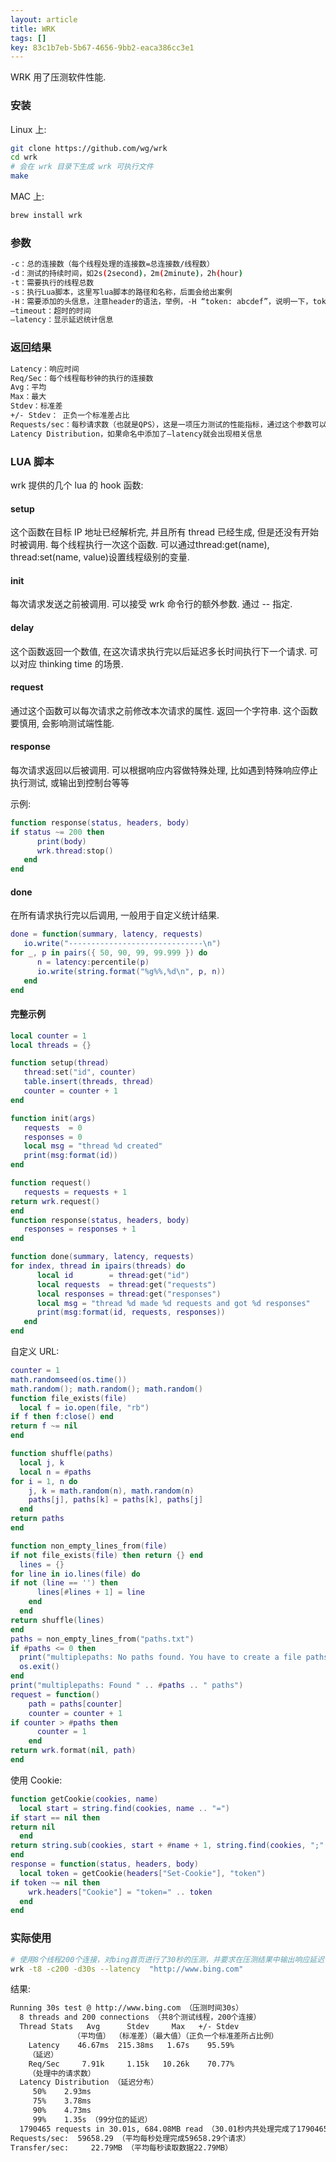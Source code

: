 ```yaml
---
layout: article
title: WRK
tags: []
key: 83c1b7eb-5b67-4656-9bb2-eaca386cc3e1
---
```


WRK 用了压测软件性能.

<!--more-->

### 安装

Linux 上: 

```bash
git clone https://github.com/wg/wrk
cd wrk
# 会在 wrk 目录下生成 wrk 可执行文件
make
```

MAC 上:

```bash
brew install wrk
```

### 参数

```bash
-c：总的连接数（每个线程处理的连接数=总连接数/线程数）
-d：测试的持续时间，如2s(2second)，2m(2minute)，2h(hour)
-t：需要执行的线程总数
-s：执行Lua脚本，这里写lua脚本的路径和名称，后面会给出案例
-H：需要添加的头信息，注意header的语法，举例，-H “token: abcdef”，说明一下，token，冒号，空格，abcdefg（不要忘记空格，否则会报错的）。
—timeout：超时的时间
—latency：显示延迟统计信息
```

### 返回结果

```bash
Latency：响应时间
Req/Sec：每个线程每秒钟的执行的连接数
Avg：平均
Max：最大
Stdev：标准差
+/- Stdev： 正负一个标准差占比
Requests/sec：每秒请求数（也就是QPS），这是一项压力测试的性能指标，通过这个参数可以看出吞吐量
Latency Distribution，如果命名中添加了—latency就会出现相关信息
```

### LUA 脚本

wrk 提供的几个 lua 的 hook 函数: 

#### setup

这个函数在目标 IP 地址已经解析完, 并且所有 thread 已经生成, 但是还没有开始时被调用. 每个线程执行一次这个函数. 
可以通过thread:get(name),  thread:set(name, value)设置线程级别的变量. 

#### init

每次请求发送之前被调用. 
可以接受 wrk 命令行的额外参数. 通过 -- 指定. 

#### delay

这个函数返回一个数值, 在这次请求执行完以后延迟多长时间执行下一个请求. 可以对应 thinking time 的场景. 

#### request

通过这个函数可以每次请求之前修改本次请求的属性. 返回一个字符串. 这个函数要慎用, 会影响测试端性能. 

#### response

每次请求返回以后被调用. 可以根据响应内容做特殊处理, 比如遇到特殊响应停止执行测试, 或输出到控制台等等

示例:

```lua
function response(status, headers, body)  
if status ~= 200 then  
      print(body)  
      wrk.thread:stop()  
   end  
end
```

#### done

在所有请求执行完以后调用, 一般用于自定义统计结果.

```lua
done = function(summary, latency, requests)  
   io.write("------------------------------\n")  
for _, p in pairs({ 50, 90, 99, 99.999 }) do  
      n = latency:percentile(p)  
      io.write(string.format("%g%%,%d\n", p, n))  
   end  
end
```

#### 完整示例

```lua
local counter = 1  
local threads = {}  

function setup(thread)  
   thread:set("id", counter)  
   table.insert(threads, thread)  
   counter = counter + 1  
end  

function init(args)  
   requests  = 0  
   responses = 0  
   local msg = "thread %d created"  
   print(msg:format(id))  
end  

function request()  
   requests = requests + 1  
return wrk.request()  
end  
function response(status, headers, body)  
   responses = responses + 1  
end  

function done(summary, latency, requests)  
for index, thread in ipairs(threads) do  
      local id        = thread:get("id")  
      local requests  = thread:get("requests")  
      local responses = thread:get("responses")  
      local msg = "thread %d made %d requests and got %d responses"  
      print(msg:format(id, requests, responses))  
   end  
end
```

自定义 URL:

```lua
counter = 1  
math.randomseed(os.time())  
math.random(); math.random(); math.random()  
function file_exists(file)  
  local f = io.open(file, "rb")  
if f then f:close() end  
return f ~= nil  
end  

function shuffle(paths)  
  local j, k  
  local n = #paths  
for i = 1, n do  
    j, k = math.random(n), math.random(n)  
    paths[j], paths[k] = paths[k], paths[j]  
  end  
return paths  
end  

function non_empty_lines_from(file)  
if not file_exists(file) then return {} end  
  lines = {}  
for line in io.lines(file) do  
if not (line == '') then  
      lines[#lines + 1] = line  
    end  
  end  
return shuffle(lines)  
end  
paths = non_empty_lines_from("paths.txt")  
if #paths <= 0 then  
  print("multiplepaths: No paths found. You have to create a file paths.txt with one path per line")  
  os.exit()  
end  
print("multiplepaths: Found " .. #paths .. " paths")  
request = function()  
    path = paths[counter]  
    counter = counter + 1  
if counter > #paths then  
      counter = 1  
    end  
return wrk.format(nil, path)  
end
```

使用 Cookie:

```lua
function getCookie(cookies, name)  
  local start = string.find(cookies, name .. "=")  
if start == nil then  
return nil  
  end  
return string.sub(cookies, start + #name + 1, string.find(cookies, ";", start) - 1)  
end  
response = function(status, headers, body)  
  local token = getCookie(headers["Set-Cookie"], "token")  
if token ~= nil then  
    wrk.headers["Cookie"] = "token=" .. token  
  end  
end
```

### 实际使用

```bash
# 使用8个线程200个连接，对bing首页进行了30秒的压测，并要求在压测结果中输出响应延迟信息
wrk -t8 -c200 -d30s --latency  "http://www.bing.com"
```

结果:

```bash
Running 30s test @ http://www.bing.com （压测时间30s）
  8 threads and 200 connections （共8个测试线程，200个连接）
  Thread Stats   Avg      Stdev     Max   +/- Stdev
              （平均值） （标准差）（最大值）（正负一个标准差所占比例）
    Latency    46.67ms  215.38ms   1.67s    95.59%
    （延迟）
    Req/Sec     7.91k     1.15k   10.26k    70.77%
    （处理中的请求数）
  Latency Distribution （延迟分布）
     50%    2.93ms
     75%    3.78ms
     90%    4.73ms
     99%    1.35s （99分位的延迟）
  1790465 requests in 30.01s, 684.08MB read （30.01秒内共处理完成了1790465个请求，读取了684.08MB数据）
Requests/sec:  59658.29 （平均每秒处理完成59658.29个请求）
Transfer/sec:     22.79MB （平均每秒读取数据22.79MB）
```
